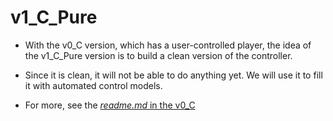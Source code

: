 # v1_C_Pure

* With the v0_C version, which has a user-controlled player,
the idea of the v1_C_Pure version is to build a clean version 
of the controller.


* Since it is clean, it will not be able to do anything yet. We 
will use it to fill it with automated control models.


* For more, see the [_readme.md_ in the v0_C](../v0_C/readme.md)









